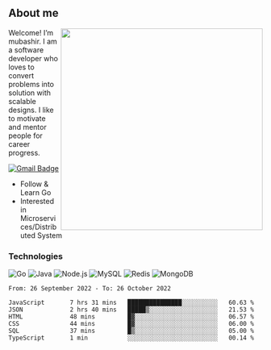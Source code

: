 ## About me

<img align="right" src="https://github-readme-stats-zhiwei-feng.vercel.app/api?username=mub4shir&show_icons=true" width="400" />

Welcome! I’m mubashir. I am a software developer who loves to convert problems into solution with scalable designs. I like to motivate and mentor people for career progress.

[![Gmail Badge](https://img.shields.io/badge/-mubashir11131719@gmail.com-c14438?style=flat-square&logo=Gmail&logoColor=white&link=mailto:mubashir11131719@gmail.com)](mailto:mubashir11131719@gmail.com)




- Follow & Learn Go
- Interested in Microservices/Distributed System


### Technologies
![Go](https://img.shields.io/badge/-Go-000000?style=flat-square&logo=go)
![Java](https://img.shields.io/badge/-Java-E34A86?style=flat-square&logo=java)
![Node.js](https://img.shields.io/badge/-Node.js-000000?style=flat-square&logo=node.js)
![MySQL](https://img.shields.io/badge/-MySQL-orange?style=flat-square&logo=MySQL)
![Redis](https://img.shields.io/badge/-Redis-black?style=flat-square&logo=Redis)
![MongoDB](https://img.shields.io/badge/-MongoDB-000000?style=flat-square&logo=mongodb)






<!--START_SECTION:waka-->

```text
From: 26 September 2022 - To: 26 October 2022

JavaScript       7 hrs 31 mins   ███████████████░░░░░░░░░░   60.63 %
JSON             2 hrs 40 mins   █████▒░░░░░░░░░░░░░░░░░░░   21.53 %
HTML             48 mins         █▓░░░░░░░░░░░░░░░░░░░░░░░   06.57 %
CSS              44 mins         █▓░░░░░░░░░░░░░░░░░░░░░░░   06.00 %
SQL              37 mins         █▒░░░░░░░░░░░░░░░░░░░░░░░   05.00 %
TypeScript       1 min           ░░░░░░░░░░░░░░░░░░░░░░░░░   00.14 %
```

<!--END_SECTION:waka-->
</p>


